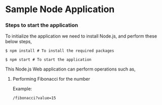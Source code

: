 # Sample Node Application

### Steps to start the application

To initialize the application we need to install Node.js, and perform these below steps,

```script
$ npm install # To install the required packages

$ npm start # To start the application
```

This Node.js Web application can perform operations such as,

1. Performing Fibonacci for the number

    Example:

    ```script
   /fibonacci?value=15
    ```